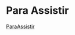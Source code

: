 # Para Assistir

[ParaAssistir](https://cdn.falauniversidades.com.br/wp-content/uploads/2020/05/06113757/plataformas-de-streaming.jpg "Para Assistir")
